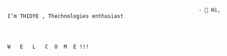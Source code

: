                                                                  - 👋 Hi, I’m THIOYE , Thechnologies enthusiast



                                                                           W   E   L   C  O  M  E !!! 
